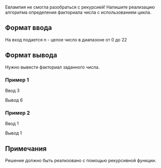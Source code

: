 Евлампия не смогла разобраться с рекурсией! Напишите реализацию алгоритма определения факториала числа с использованием цикла.

## Формат ввода

На вход подается n - целое число в диапазоне от 0 до 22

## Формат вывода

Нужно вывести факториал заданного числа.

### Пример 1

Ввод
3

Вывод
6

### Пример 2

Ввод
1

Вывод
1

## Примечания

Решение должно быть реализовано с помощью рекурсивной функции.
